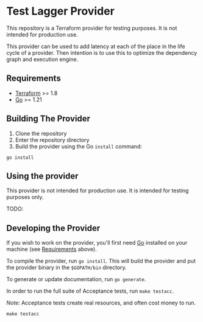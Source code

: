 # Test Lagger Provider

This repository is a Terraform provider for testing purposes. It is not intended for production use.

This provider can be used to add latency at each of the place in the life cycle of a provider. Then intention is to use this to optimize the dependency graph and execution engine.

## Requirements

- [Terraform](https://developer.hashicorp.com/terraform/downloads) >= 1.8
- [Go](https://golang.org/doc/install) >= 1.21

## Building The Provider

1. Clone the repository
1. Enter the repository directory
1. Build the provider using the Go `install` command:

```shell
go install
```

## Using the provider

This provider is not intended for production use. It is intended for testing purposes only.

TODO:

## Developing the Provider

If you wish to work on the provider, you'll first need [Go](http://www.golang.org) installed on your machine (see [Requirements](#requirements) above).

To compile the provider, run `go install`. This will build the provider and put the provider binary in the `$GOPATH/bin` directory.

To generate or update documentation, run `go generate`.

In order to run the full suite of Acceptance tests, run `make testacc`.

*Note:* Acceptance tests create real resources, and often cost money to run.

```shell
make testacc
```
